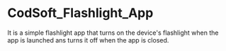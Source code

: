 # CodSoft_Flashlight_App
It is a simple flashlight app that turns on the device's flashlight when the app is launched ans turns it off when the app is closed.
